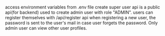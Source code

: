 access environment variables from .env file
create super user api is a public api(for backend) used to create admin user with role "ADMIN".
users can register themselves with /api/register api
when registering a new user, the password is sent to the user's mail in case user forgets the password.
Only admin user can view other user profiles.
